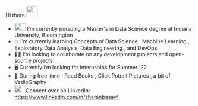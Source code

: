 



Hi there <img src="https://raw.githubusercontent.com/MartinHeinz/MartinHeinz/master/wave.gif" width="30px">

- <img src="https://upload.wikimedia.org/wikipedia/commons/4/47/Indiana_Hoosiers_logo.svg" height=20 width=30> I’m currently pursuing a Master's in Data Science degree at Indiana University, Bloomington 
- 💥 I’m currently learning Concepts of Data Science , Machine Learning , Exploratory Data Analysis, Data Engineering , and DevOps.
- 👷‍♂️ I’m looking to collaborate on any development projects and open-source projects
- :desktop_computer: Currently I’m looking for Internships for Summer '22
- 🥊 During free-time I Read Books , Click Potrait Pictures , a bit of VedioGraphy 
- <img src="https://content.linkedin.com/content/dam/me/business/en-us/amp/brand-site/v2/bg/LI-Bug.svg.original.svg" height=20 width=30>Connect over on LinkedIn: https://www.linkedin.com/in/sharanbasav/

